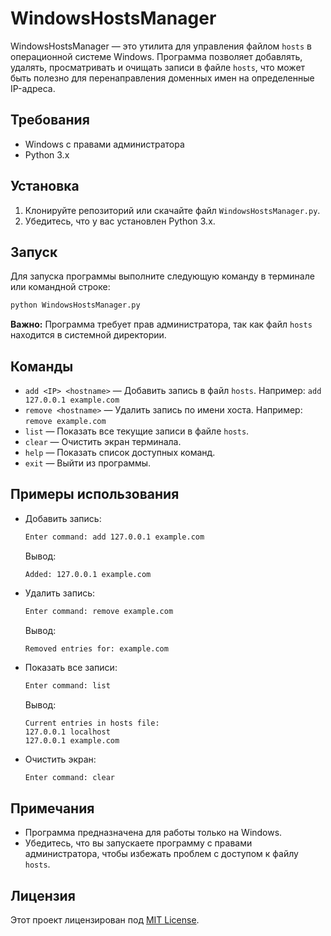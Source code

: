 # WindowsHostsManager

WindowsHostsManager — это утилита для управления файлом `hosts` в операционной системе Windows. Программа позволяет добавлять, удалять, просматривать и очищать записи в файле `hosts`, что может быть полезно для перенаправления доменных имен на определенные IP-адреса.

## Требования

- Windows с правами администратора
- Python 3.x

## Установка

1. Клонируйте репозиторий или скачайте файл `WindowsHostsManager.py`.
2. Убедитесь, что у вас установлен Python 3.x.

## Запуск

Для запуска программы выполните следующую команду в терминале или командной строке:

```bash
python WindowsHostsManager.py
```

**Важно:** Программа требует прав администратора, так как файл `hosts` находится в системной директории.

## Команды

- `add <IP> <hostname>` — Добавить запись в файл `hosts`. Например: `add 127.0.0.1 example.com`
- `remove <hostname>` — Удалить запись по имени хоста. Например: `remove example.com`
- `list` — Показать все текущие записи в файле `hosts`.
- `clear` — Очистить экран терминала.
- `help` — Показать список доступных команд.
- `exit` — Выйти из программы.

## Примеры использования

- Добавить запись:
  ```bash
  Enter command: add 127.0.0.1 example.com
  ```
  Вывод:
  ```
  Added: 127.0.0.1 example.com
  ```

- Удалить запись:
  ```bash
  Enter command: remove example.com
  ```
  Вывод:
  ```
  Removed entries for: example.com
  ```

- Показать все записи:
  ```bash
  Enter command: list
  ```
  Вывод:
  ```
  Current entries in hosts file:
  127.0.0.1 localhost
  127.0.0.1 example.com
  ```

- Очистить экран:
  ```bash
  Enter command: clear
  ```

## Примечания

- Программа предназначена для работы только на Windows.
- Убедитесь, что вы запускаете программу с правами администратора, чтобы избежать проблем с доступом к файлу `hosts`.

## Лицензия

Этот проект лицензирован под [MIT License](LICENSE).